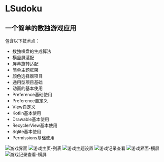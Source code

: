 # LSudoku
一个简单的数独游戏应用
---------------
包含以下技术点：
* 数独棋盘的生成算法
* 横竖屏适配
* 屏幕旋转适配
* 简单主题框架
* 颜色选择器项目
* 通用型项目基础
* 动画的基本使用
* Preference基础使用
* Preference自定义
* View自定义
* Kotlin基本使用
* Drawable基本使用
* RecyclerView基本使用
* Sqlite基本使用
* Permissions基础使用

![游戏界面](http://image.coolapk.com/apk_image/2018/0312/Screenshot_20180310-160809-179947-o_1c8bvde22kqcgkmtcqj8t123s16-uid-575476@1080x1920.jpg)
![游戏主页-列表](http://image.coolapk.com/apk_image/2018/0312/Screenshot_20180312-100411-179947-o_1c8bvde231v2t1uqj5bu1155v5k17-uid-575476@1080x1920.jpg)
![游戏主题设置](http://image.coolapk.com/apk_image/2018/0312/Screenshot_20180312-100500-179947-o_1c8bvde231igo1mi1a0rg84kce19-uid-575476@1080x1920.jpg)
![游戏记录查看](http://image.coolapk.com/apk_image/2018/0312/Screenshot_20180312-100645-179947-o_1c8bvde231tha1jj251aj718em1a-uid-575476@1080x1920.jpg)
![游戏界面-横屏](http://image.coolapk.com/apk_image/2018/0312/Screenshot_20180312-100709-179947-o_1c8bvde231a1gm911gau1k9qli11b-uid-575476@1920x1080.jpg)
![游戏记录查看-横屏](http://image.coolapk.com/apk_image/2018/0312/Screenshot_20180312-100718-179947-o_1c8bvde231e6o1murmebaenq5f1c-uid-575476@1920x1080.jpg)

